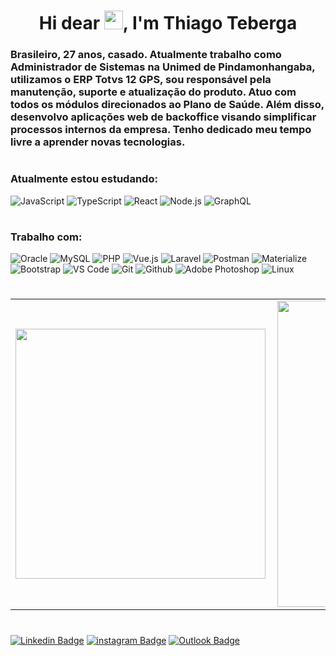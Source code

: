 <h1 align="center">Hi dear <img src="https://raw.githubusercontent.com/kaueMarques/kaueMarques/master/hi.gif" width="30px">, I'm <b>Thiago Teberga</b></h1>
<h3 align="left">Brasileiro, 27 anos, casado. Atualmente trabalho como Administrador de Sistemas na Unimed de Pindamonhangaba, utilizamos o ERP Totvs 12 GPS, sou responsável pela manutenção, suporte e atualização do produto. Atuo com todos os módulos direcionados ao Plano de Saúde. Além disso, desenvolvo aplicações web de backoffice visando simplificar processos internos da empresa. Tenho dedicado meu tempo livre a aprender novas tecnologias.</h3>

#

### Atualmente estou estudando:

![JavaScript](https://img.shields.io/badge/javascript-%23323330.svg?style=for-the-badge&logo=javascript&logoColor=%23F7DF1E)
![TypeScript](https://img.shields.io/badge/typescript-%23007ACC.svg?style=for-the-badge&logo=typescript&logoColor=white)
![React](https://img.shields.io/badge/react-%2320232a.svg?style=for-the-badge&logo=react&logoColor=%2361DAFB)
![Node.js](https://img.shields.io/badge/node.js-%2343853D.svg?style=for-the-badge&logo=node-dot-js&logoColor=white)
![GraphQL](https://img.shields.io/badge/-GraphQL-E10098?style=for-the-badge&logo=graphql)

#

### Trabalho com:

![Oracle](https://img.shields.io/badge/mysql-%2300f.svg?style=for-the-badge&logo=mysql&logoColor=white)
![MySQL](https://img.shields.io/badge/oracle-%23F00000.svg?style=for-the-badge&logo=oracle&logoColor=white)
![PHP](https://img.shields.io/badge/php-%23777BB4.svg?style=for-the-badge&logo=php&logoColor=white)
![Vue.js](https://img.shields.io/badge/vuejs-%2335495e.svg?style=for-the-badge&logo=vue-dot-js&logoColor=%234FC08D)
![Laravel](https://img.shields.io/badge/laravel-%23FF2D20.svg?style=for-the-badge&logo=laravel&logoColor=white)
![Postman](https://img.shields.io/badge/Postman-FF6C37?style=for-the-badge&logo=Postman&logoColor=white)
![Materialize](https://img.shields.io/badge/-materialize--css-ff69b4?style=for-the-badge&logo=materialize--css&logoColor=white)
![Bootstrap](https://img.shields.io/badge/bootstrap-%23563D7C.svg?style=for-the-badge&logo=bootstrap&logoColor=white)
![VS Code](https://img.shields.io/badge/VS%20Code-0078d7.svg?style=for-the-badge&logo=visual-studio-code&logoColor=white)
![Git](https://img.shields.io/badge/git-%23F05033.svg?style=for-the-badge&logo=git&logoColor=white)
![Github](https://img.shields.io/badge/github-%23121011.svg?style=for-the-badge&logo=github&logoColor=white)
![Adobe Photoshop](https://img.shields.io/badge/adobephotoshop-%2331A8FF.svg?style=for-the-badge&logo=adobephotoshop&logoColor=white)
![Linux](https://img.shields.io/badge/Linux-FCC624?style=for-the-badge&logo=linux&logoColor=black)

#


<div>
    <table>
    	<tr>
    		<td>
    			<img width="400px" align="left" src="https://github-readme-stats.vercel.app/api/top-langs/?username=thiagoteberga&layout=compact&theme=dracula&hide_border=true"/>
    		</td>
    		<td>
    			<img width="490px" align="left" src="https://github-readme-stats.vercel.app/api?username=thiagoteberga&show_icons=true&theme=dracula&hide_border=true"/>
    		</td>
    	</tr>
    </table>
</div>

#

[![Linkedin Badge](https://img.shields.io/badge/linkedin-%230077B5.svg?style=for-the-badge&logo=linkedin&logoColor=white&link=https://www.linkedin.com/in/thiagoteberga/)](https://www.linkedin.com/in/thiagoteberga/)
[![instagram Badge](https://img.shields.io/badge/ThiagoTeberga-%23E4405F.svg?style=for-the-badge&logo=Instagram&logoColor=white&link=https://www.instagram.com/thiagoteberga/)](https://www.instagram.com/thiagoteberga/)
[![Outlook Badge](https://img.shields.io/badge/Microsoft_Outlook-0078D4?style=for-the-badge&logo=microsoft-outlook&logoColor=white&link=mailto:thiagoteberga@live.com)](mailto:thiagoteberga@live.com)
